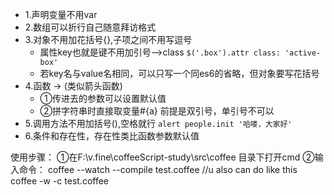 * 1.声明变量不用var
* 2.数组可以折行自己随意拜访格式
* 3.对象不用加花括号{},子项之间不用写逗号
    - 属性key也就是键不用加引号-->class `$('.box').attr class: 'active-box'`
    - 若key名与value名相同，可以只写一个同es6的省略，但对象要写花括号
* 4.函数 -> (类似箭头函数)
    - ①传进去的参数可以设置默认值
    - ②拼字符串时直接取变量#{a} 前提是双引号，单引号不可以
* 5.调用方法不用加括号(),空格就行  `alert people.init '哈喽，大家好'`
* 6.条件和存在性，存在性类比函数参数默认值





使用步骤：
①在F:\v.fine\coffeeScript-study\src\coffee 目录下打开cmd
②输入命令：
    coffee --watch --compile test.coffee
    //u also can do like this
    coffee -w -c test.coffee
